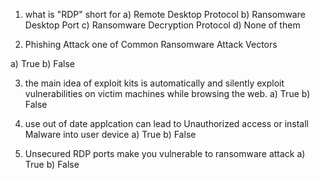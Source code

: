1) what is "RDP" short for
a) Remote Desktop Protocol
b) Ransomware Desktop Port
c) Ransomware Decryption Protocol
d) None of them

2) Phishing Attack one of Common Ransomware Attack Vectors

a) True
b) False

3) the main idea of exploit kits is automatically and silently exploit vulnerabilities on victim machines while browsing the web.
a) True
b) False

4) use out of date applcation can lead to Unauthorized access or install Malware into user device
a) True
b) False

5) Unsecured RDP ports make you vulnerable to ransomware attack 
a) True
b) False
